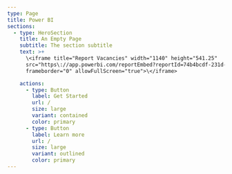 ```yaml
---
type: Page
title: Power BI
sections:
  - type: HeroSection
    title: An Empty Page
    subtitle: The section subtitle
    text: >+
      \<iframe title="Report Vacancies" width="1140" height="541.25"
      src="https\://app.powerbi.com/reportEmbed?reportId=74b4bcdf-231d-4c8d-9d0f-d2dc507a7fbf\&autoAuth=true\&embeddedDemo=true"
      frameborder="0" allowFullScreen="true">\</iframe>

    actions:
      - type: Button
        label: Get Started
        url: /
        size: large
        variant: contained
        color: primary
      - type: Button
        label: Learn more
        url: /
        size: large
        variant: outlined
        color: primary
---
```

